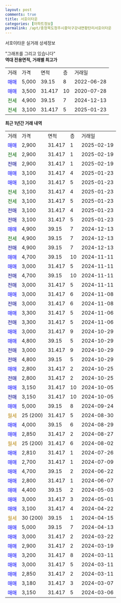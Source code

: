 ```yaml
---
layout: post
comments: true
title: 서호이타운
categories: [아파트정보]
permalink: /apt/충청북도청주시흥덕구강내면황탄리서호이타운
---
```


서호이타운 실거래 상세정보

<script type="text/javascript">
  google.charts.load('current', {'packages':['line', 'corechart']});
  google.charts.setOnLoadCallback(drawChart);

  function drawChart() {
    var data = new google.visualization.DataTable();
    data.addColumn('date', '거래일');
    data.addColumn('number', "매매");
    data.addColumn('number', "전세");
    data.addColumn('number', "전매");

    data.addRows([[new Date(Date.parse("2025-02-19")), 2900, null, null], [new Date(Date.parse("2025-02-19")), null, 2900, null], [new Date(Date.parse("2025-02-19")), null, null, 2900], [new Date(Date.parse("2025-01-23")), 3100, null, null], [new Date(Date.parse("2025-01-23")), 3100, null, null], [new Date(Date.parse("2025-01-23")), null, 3100, null], [new Date(Date.parse("2025-01-23")), null, 3100, null], [new Date(Date.parse("2025-01-23")), null, null, 3100], [new Date(Date.parse("2025-01-23")), null, null, 3100], [new Date(Date.parse("2024-12-13")), 4900, null, null], [new Date(Date.parse("2024-12-13")), null, 4900, null], [new Date(Date.parse("2024-12-13")), null, null, 4900], [new Date(Date.parse("2024-11-11")), 4700, null, null], [new Date(Date.parse("2024-11-11")), 3000, null, null], [new Date(Date.parse("2024-11-11")), null, null, 4700], [new Date(Date.parse("2024-11-11")), null, null, 3000], [new Date(Date.parse("2024-11-08")), 3000, null, null], [new Date(Date.parse("2024-11-08")), null, null, 3000], [new Date(Date.parse("2024-11-06")), 3300, null, null], [new Date(Date.parse("2024-11-06")), null, null, 3300], [new Date(Date.parse("2024-10-29")), 3000, null, null], [new Date(Date.parse("2024-10-29")), 4800, null, null], [new Date(Date.parse("2024-10-29")), null, null, 3000], [new Date(Date.parse("2024-10-29")), null, null, 4800], [new Date(Date.parse("2024-10-25")), 2800, null, null], [new Date(Date.parse("2024-10-25")), null, null, 2800], [new Date(Date.parse("2024-10-05")), 3150, null, null], [new Date(Date.parse("2024-10-05")), null, null, 3150], [new Date(Date.parse("2024-09-24")), 5000, null, null], [new Date(Date.parse("2024-08-30")), null, null, null], [new Date(Date.parse("2024-08-29")), 4000, null, null], [new Date(Date.parse("2024-08-27")), 2850, null, null], [new Date(Date.parse("2024-08-02")), null, null, null], [new Date(Date.parse("2024-07-26")), 2810, null, null], [new Date(Date.parse("2024-07-09")), 2700, null, null], [new Date(Date.parse("2024-06-22")), 4700, null, null], [new Date(Date.parse("2024-06-07")), 2800, null, null], [new Date(Date.parse("2024-05-03")), 4400, null, null], [new Date(Date.parse("2024-05-01")), 3000, null, null], [new Date(Date.parse("2024-04-22")), 3100, null, null], [new Date(Date.parse("2024-04-15")), null, null, null], [new Date(Date.parse("2024-04-13")), 5000, null, null], [new Date(Date.parse("2024-03-22")), 3000, null, null], [new Date(Date.parse("2024-03-19")), 2900, null, null], [new Date(Date.parse("2024-03-11")), 3200, null, null], [new Date(Date.parse("2024-03-11")), 3000, null, null], [new Date(Date.parse("2024-03-11")), 2850, null, null], [new Date(Date.parse("2024-03-07")), 3180, null, null], [new Date(Date.parse("2024-03-06")), 3150, null, null]]);

    var options = {
      hAxis: {
        format: 'yyyy/MM/dd'
      },    
      lineWidth: 0,
      pointsVisible: true,    
      title: '최근 1년간 유형별 실거래가 분포',
      legend: { position: 'bottom' }
    };

    var formatter = new google.visualization.NumberFormat({pattern:'###,###'} );
    formatter.format(data, 1);
    formatter.format(data, 2);
    
    setTimeout(function() {
        var chart = new google.visualization.LineChart(document.getElementById('columnchart_material'));
        chart.draw(data, (options));
        document.getElementById('loading').style.display = 'none';
    }, 200);
  }
</script>


<div id="loading" style="z-index:20; display: block; margin-left: 0px">"그래프를 그리고 있습니다"</div>
<div id="columnchart_material" style="width: 95%; margin-left: 0px; display: block"></div>
<!-- contents start -->
<b>역대 전용면적, 거래별 최고가</b>
<table class="sortable">
    <tr>
      <td>거래</td>
      <td>가격</td>
      <td>면적</td>
      <td>층</td>
      <td>거래일</td>
    </tr>
        <tr>
          <td><a style="color: blue">매매</a></td>
          <td>5,000</td>
          <td>39.15</td>
          <td>8</td>
          <td>2022-06-28</td>
        </tr>            <tr>
          <td><a style="color: blue">매매</a></td>
          <td>3,500</td>
          <td>31.417</td>
          <td>10</td>
          <td>2020-07-28</td>
        </tr>        
        <tr>
              <td><a style="color: darkgreen">전세</a></td>
              <td>4,900</td>
              <td>39.15</td>
              <td>7</td>
              <td>2024-12-13</td>
            </tr>            <tr>
              <td><a style="color: darkgreen">전세</a></td>
              <td>3,100</td>
              <td>31.417</td>
              <td>5</td>
              <td>2025-01-23</td>
            </tr>        
    
</table>

<b>최근 1년간 거래 내역</b>

<table class="sortable">
    <tr>
      <td>거래</td>
      <td>가격</td>
      <td>면적</td>
      <td>층</td>
      <td>거래일</td>
    </tr>
    <tr>
      <td><a style="color: blue">매매</a></td>
      <td>2,900</td>
      <td>31.417</td>
      <td>1</td>
      <td>2025-02-19</td>
    </tr>          <tr>
      <td><a style="color: darkgreen">전세</a></td>
      <td>2,900</td>
      <td>31.417</td>
      <td>1</td>
      <td>2025-02-19</td>
    </tr>          <tr>
      <td><a style="color: darkblue">전매</a></td>
      <td>2,900</td>
      <td>31.417</td>
      <td>1</td>
      <td>2025-02-19</td>
    </tr>          <tr>
      <td><a style="color: blue">매매</a></td>
      <td>3,100</td>
      <td>31.417</td>
      <td>4</td>
      <td>2025-01-23</td>
    </tr>          <tr>
      <td><a style="color: blue">매매</a></td>
      <td>3,100</td>
      <td>31.417</td>
      <td>5</td>
      <td>2025-01-23</td>
    </tr>          <tr>
      <td><a style="color: darkgreen">전세</a></td>
      <td>3,100</td>
      <td>31.417</td>
      <td>4</td>
      <td>2025-01-23</td>
    </tr>          <tr>
      <td><a style="color: darkgreen">전세</a></td>
      <td>3,100</td>
      <td>31.417</td>
      <td>5</td>
      <td>2025-01-23</td>
    </tr>          <tr>
      <td><a style="color: darkblue">전매</a></td>
      <td>3,100</td>
      <td>31.417</td>
      <td>4</td>
      <td>2025-01-23</td>
    </tr>          <tr>
      <td><a style="color: darkblue">전매</a></td>
      <td>3,100</td>
      <td>31.417</td>
      <td>5</td>
      <td>2025-01-23</td>
    </tr>          <tr>
      <td><a style="color: blue">매매</a></td>
      <td>4,900</td>
      <td>39.15</td>
      <td>7</td>
      <td>2024-12-13</td>
    </tr>          <tr>
      <td><a style="color: darkgreen">전세</a></td>
      <td>4,900</td>
      <td>39.15</td>
      <td>7</td>
      <td>2024-12-13</td>
    </tr>          <tr>
      <td><a style="color: darkblue">전매</a></td>
      <td>4,900</td>
      <td>39.15</td>
      <td>7</td>
      <td>2024-12-13</td>
    </tr>          <tr>
      <td><a style="color: blue">매매</a></td>
      <td>4,700</td>
      <td>39.15</td>
      <td>10</td>
      <td>2024-11-11</td>
    </tr>          <tr>
      <td><a style="color: blue">매매</a></td>
      <td>3,000</td>
      <td>31.417</td>
      <td>5</td>
      <td>2024-11-11</td>
    </tr>          <tr>
      <td><a style="color: darkblue">전매</a></td>
      <td>4,700</td>
      <td>39.15</td>
      <td>10</td>
      <td>2024-11-11</td>
    </tr>          <tr>
      <td><a style="color: darkblue">전매</a></td>
      <td>3,000</td>
      <td>31.417</td>
      <td>5</td>
      <td>2024-11-11</td>
    </tr>          <tr>
      <td><a style="color: blue">매매</a></td>
      <td>3,000</td>
      <td>31.417</td>
      <td>6</td>
      <td>2024-11-08</td>
    </tr>          <tr>
      <td><a style="color: darkblue">전매</a></td>
      <td>3,000</td>
      <td>31.417</td>
      <td>6</td>
      <td>2024-11-08</td>
    </tr>          <tr>
      <td><a style="color: blue">매매</a></td>
      <td>3,300</td>
      <td>31.417</td>
      <td>5</td>
      <td>2024-11-06</td>
    </tr>          <tr>
      <td><a style="color: darkblue">전매</a></td>
      <td>3,300</td>
      <td>31.417</td>
      <td>5</td>
      <td>2024-11-06</td>
    </tr>          <tr>
      <td><a style="color: blue">매매</a></td>
      <td>3,000</td>
      <td>31.417</td>
      <td>9</td>
      <td>2024-10-29</td>
    </tr>          <tr>
      <td><a style="color: blue">매매</a></td>
      <td>4,800</td>
      <td>39.15</td>
      <td>5</td>
      <td>2024-10-29</td>
    </tr>          <tr>
      <td><a style="color: darkblue">전매</a></td>
      <td>3,000</td>
      <td>31.417</td>
      <td>9</td>
      <td>2024-10-29</td>
    </tr>          <tr>
      <td><a style="color: darkblue">전매</a></td>
      <td>4,800</td>
      <td>39.15</td>
      <td>5</td>
      <td>2024-10-29</td>
    </tr>          <tr>
      <td><a style="color: blue">매매</a></td>
      <td>2,800</td>
      <td>31.417</td>
      <td>2</td>
      <td>2024-10-25</td>
    </tr>          <tr>
      <td><a style="color: darkblue">전매</a></td>
      <td>2,800</td>
      <td>31.417</td>
      <td>2</td>
      <td>2024-10-25</td>
    </tr>          <tr>
      <td><a style="color: blue">매매</a></td>
      <td>3,150</td>
      <td>31.417</td>
      <td>10</td>
      <td>2024-10-05</td>
    </tr>          <tr>
      <td><a style="color: darkblue">전매</a></td>
      <td>3,150</td>
      <td>31.417</td>
      <td>10</td>
      <td>2024-10-05</td>
    </tr>          <tr>
      <td><a style="color: blue">매매</a></td>
      <td>5,000</td>
      <td>39.15</td>
      <td>8</td>
      <td>2024-09-24</td>
    </tr>          <tr>
      <td><a style="color: darkgoldenrod">월세</a></td>
      <td>25 (200)</td>
      <td>31.417</td>
      <td>5</td>
      <td>2024-08-30</td>
    </tr>          <tr>
      <td><a style="color: blue">매매</a></td>
      <td>4,000</td>
      <td>39.15</td>
      <td>6</td>
      <td>2024-08-29</td>
    </tr>          <tr>
      <td><a style="color: blue">매매</a></td>
      <td>2,850</td>
      <td>31.417</td>
      <td>2</td>
      <td>2024-08-27</td>
    </tr>          <tr>
      <td><a style="color: darkgoldenrod">월세</a></td>
      <td>25 (200)</td>
      <td>31.417</td>
      <td>6</td>
      <td>2024-08-02</td>
    </tr>          <tr>
      <td><a style="color: blue">매매</a></td>
      <td>2,810</td>
      <td>31.417</td>
      <td>1</td>
      <td>2024-07-26</td>
    </tr>          <tr>
      <td><a style="color: blue">매매</a></td>
      <td>2,700</td>
      <td>31.417</td>
      <td>1</td>
      <td>2024-07-09</td>
    </tr>          <tr>
      <td><a style="color: blue">매매</a></td>
      <td>4,700</td>
      <td>39.15</td>
      <td>2</td>
      <td>2024-06-22</td>
    </tr>          <tr>
      <td><a style="color: blue">매매</a></td>
      <td>2,800</td>
      <td>31.417</td>
      <td>1</td>
      <td>2024-06-07</td>
    </tr>          <tr>
      <td><a style="color: blue">매매</a></td>
      <td>4,400</td>
      <td>39.15</td>
      <td>2</td>
      <td>2024-05-03</td>
    </tr>          <tr>
      <td><a style="color: blue">매매</a></td>
      <td>3,000</td>
      <td>31.417</td>
      <td>3</td>
      <td>2024-05-01</td>
    </tr>          <tr>
      <td><a style="color: blue">매매</a></td>
      <td>3,100</td>
      <td>31.417</td>
      <td>4</td>
      <td>2024-04-22</td>
    </tr>          <tr>
      <td><a style="color: darkgoldenrod">월세</a></td>
      <td>30 (200)</td>
      <td>39.15</td>
      <td>1</td>
      <td>2024-04-15</td>
    </tr>          <tr>
      <td><a style="color: blue">매매</a></td>
      <td>5,000</td>
      <td>39.15</td>
      <td>7</td>
      <td>2024-04-13</td>
    </tr>          <tr>
      <td><a style="color: blue">매매</a></td>
      <td>3,000</td>
      <td>31.417</td>
      <td>2</td>
      <td>2024-03-22</td>
    </tr>          <tr>
      <td><a style="color: blue">매매</a></td>
      <td>2,900</td>
      <td>31.417</td>
      <td>2</td>
      <td>2024-03-19</td>
    </tr>          <tr>
      <td><a style="color: blue">매매</a></td>
      <td>3,200</td>
      <td>31.417</td>
      <td>8</td>
      <td>2024-03-11</td>
    </tr>          <tr>
      <td><a style="color: blue">매매</a></td>
      <td>3,000</td>
      <td>31.417</td>
      <td>5</td>
      <td>2024-03-11</td>
    </tr>          <tr>
      <td><a style="color: blue">매매</a></td>
      <td>2,850</td>
      <td>31.417</td>
      <td>2</td>
      <td>2024-03-11</td>
    </tr>          <tr>
      <td><a style="color: blue">매매</a></td>
      <td>3,180</td>
      <td>31.417</td>
      <td>3</td>
      <td>2024-03-07</td>
    </tr>          <tr>
      <td><a style="color: blue">매매</a></td>
      <td>3,150</td>
      <td>31.417</td>
      <td>5</td>
      <td>2024-03-06</td>
    </tr>      </table>
<!-- contents end -->    

